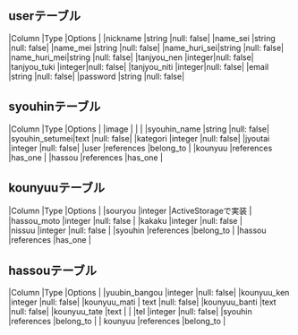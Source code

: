## userテーブル

|Column       |Type   |Options    |
|nickname     |string |null: false|
|name_sei     |string |null: false|
|name_mei     |string |null: false|
|name_huri_sei|string |null: false|
|name_huri_mei|string |null: false|
|tanjyou_nen  |integer|null: false|
|tanjyou_tuki |integer|null: false|
|tanjyou_niti |integer|null: false|
|email        |string |null: false|
|password     |string |null: false|

## syouhinテーブル

|Column         |Type       |Options    |
|image          |           |           |
|syouhin_name   |string     |null: false|
|syouhin_setumei|text       |null: false|
|kategori       |integer    |null: false|
|jyoutai        |integer    |null: false|
|user           |references |belong_to  |
|kounyuu        |references |has_one    |
|hassou         |references |has_one    |

## kounyuuテーブル

|Column         |Type       |Options            |
|souryou        |integer    |ActiveStorageで実装 |
|hassou_moto    |integer    |null: false        |
|kakaku         |integer    |null: false        |   
|nissuu         |integer    |null: false        |
|syouhin        |references |belong_to          |
|hassou         |references |has_one            | 



## hassouテーブル
|Column              |Type       |Options    |
|yuubin_bangou       |integer    |null: false|
|kounyuu_ken         |integer    |null: false|
|kounyuu_mati        | text      |null: false|
|kounyuu_banti       |text       |null: false|
|kounyuu_tate        |text       |           |
|tel                 |integer    |null: false|
|syouhin             |references |belong_to  |
| kounyuu            |references |belong_to  |
